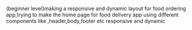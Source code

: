 (beginner level)making a responsive and dynamic layout for food ordering app,trying to make the home page for food delivery app
 using different components like ,header,body,footer etc
 responsive and dynamic
